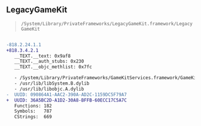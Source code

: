## LegacyGameKit

> `/System/Library/PrivateFrameworks/LegacyGameKit.framework/LegacyGameKit`

```diff

-818.2.24.1.1
+818.3.4.2.1
   __TEXT.__text: 0x9af8
   __TEXT.__auth_stubs: 0x230
   __TEXT.__objc_methlist: 0x7fc

   - /System/Library/PrivateFrameworks/GameKitServices.framework/GameKitServices
   - /usr/lib/libSystem.B.dylib
   - /usr/lib/libobjc.A.dylib
-  UUID: 090864A1-AAC2-390A-AD2C-1159DC5F79A7
+  UUID: 36A5BC2D-A1D2-30A8-BFFB-60ECC17C5A7C
   Functions: 182
   Symbols:   787
   CStrings:  669

```
